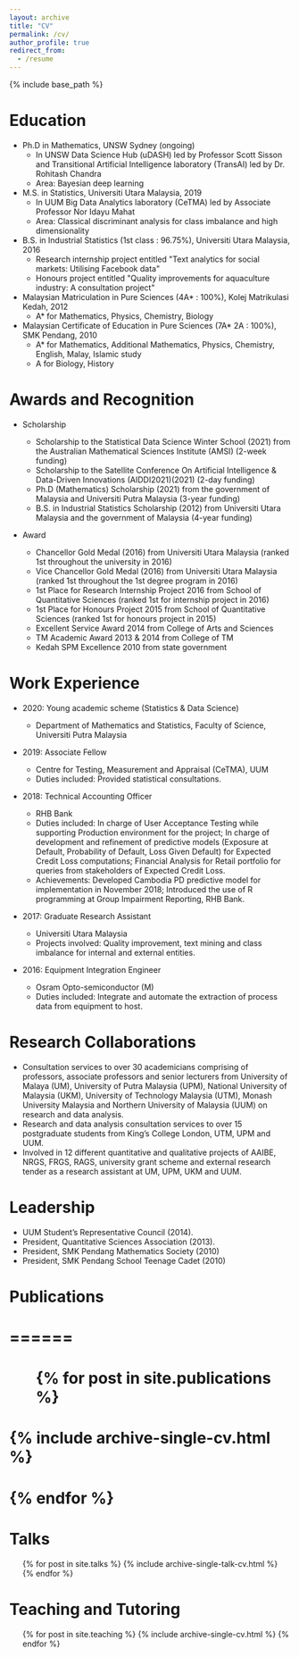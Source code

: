 ```yaml
---
layout: archive
title: "CV"
permalink: /cv/
author_profile: true
redirect_from:
  - /resume
---
```


{% include base_path %}

Education
======
* Ph.D in Mathematics, UNSW Sydney (ongoing)
  * In UNSW Data Science Hub (uDASH) led by Professor Scott Sisson and Transitional Artificial Intelligence laboratory (TransAI) led by Dr. Rohitash Chandra
  * Area: Bayesian deep learning
* M.S. in Statistics, Universiti Utara Malaysia, 2019
  * In UUM Big Data Analytics laboratory (CeTMA) led by Associate Professor Nor Idayu Mahat
  * Area: Classical discriminant analysis for class imbalance and high dimensionality
* B.S. in Industrial Statistics (1st class : 96.75%), Universiti Utara Malaysia, 2016
  * Research internship project entitled "Text analytics for social markets: Utilising Facebook data"
  * Honours project entitled "Quality improvements for aquaculture industry: A consultation project"
* Malaysian Matriculation in Pure Sciences (4A* : 100%), Kolej Matrikulasi Kedah, 2012
  * A* for Mathematics, Physics, Chemistry, Biology
* Malaysian Certificate of Education in Pure Sciences (7A* 2A : 100%), SMK Pendang, 2010
  * A* for Mathematics, Additional Mathematics, Physics, Chemistry, English, Malay, Islamic study
  * A for Biology, History

Awards and Recognition
======
* Scholarship
  * Scholarship to the Statistical Data Science Winter School (2021) from the Australian Mathematical Sciences Institute (AMSI) (2-week funding)
  * Scholarship to the Satellite Conference On Artificial Intelligence & Data-Driven Innovations (AIDDI2021)(2021) (2-day funding)
  * Ph.D (Mathematics) Scholarship (2021) from the government of Malaysia and Universiti Putra Malaysia (3-year funding)
  * B.S. in Industrial Statistics Scholarship (2012) from Universiti Utara Malaysia and the government of Malaysia (4-year funding)

* Award
  * Chancellor Gold Medal (2016) from Universiti Utara Malaysia (ranked 1st throughout the university in 2016)
  * Vice Chancellor Gold Medal (2016) from Universiti Utara Malaysia (ranked 1st throughout the 1st degree program in 2016)
  * 1st Place for Research Internship Project 2016 from School of Quantitative Sciences (ranked 1st for internship project in 2016)
  * 1st Place for Honours Project 2015 from School of Quantitative Sciences (ranked 1st for honours project in 2015)
  * Excellent Service Award 2014 from College of Arts and Sciences
  * TM Academic Award 2013 & 2014 from College of TM
  * Kedah SPM Excellence 2010 from state government

Work Experience
======
* 2020: Young academic scheme (Statistics & Data Science)
  * Department of Mathematics and Statistics, Faculty of Science, Universiti Putra Malaysia

* 2019: Associate Fellow
  * Centre for Testing, Measurement and Appraisal (CeTMA), UUM
  * Duties included: Provided statistical consultations.

* 2018: Technical Accounting Officer
  * RHB Bank
  * Duties included: In charge of User Acceptance Testing while supporting Production environment for the project; In charge of development and refinement of predictive models (Exposure at Default, Probability of Default, Loss Given Default) for Expected Credit Loss computations; Financial Analysis for Retail portfolio for queries from stakeholders of Expected Credit Loss.
  * Achievements: Developed Cambodia PD predictive model for implementation in November 2018; Introduced the use of R programming at Group Impairment Reporting, RHB Bank.

* 2017: Graduate Research Assistant
  * Universiti Utara Malaysia
  * Projects involved: Quality improvement, text mining and class imbalance for internal and external entities.

* 2016: Equipment Integration Engineer
  * Osram Opto-semiconductor (M)
  * Duties included: Integrate and automate the extraction of process data from equipment to host.
  
Research Collaborations
======
* Consultation services to over 30 academicians comprising of professors, associate professors and senior lecturers from University of Malaya (UM), University of Putra Malaysia (UPM), National University of Malaysia (UKM), University of Technology Malaysia (UTM), Monash University Malaysia and Northern University of Malaysia (UUM) on research and data analysis.
* Research and data analysis consultation services to over 15 postgraduate students from King’s College London, UTM, UPM and UUM.
* Involved in 12 different quantitative and qualitative projects of AAIBE, NRGS, FRGS, RAGS, university grant scheme and external research tender as a research assistant at UM, UPM, UKM and UUM.

Leadership
======
* UUM Student’s Representative Council (2014).
* President, Quantitative Sciences Association (2013).
* President, SMK Pendang Mathematics Society (2010)
* President, SMK Pendang School Teenage Cadet (2010)

# Publications
# ======
#  <ul>{% for post in site.publications %}
#    {% include archive-single-cv.html %}
#  {% endfor %}</ul>
  
Talks
======
  <ul>{% for post in site.talks %}
    {% include archive-single-talk-cv.html %}
  {% endfor %}</ul>
  
Teaching and Tutoring
======
  <ul>{% for post in site.teaching %}
    {% include archive-single-cv.html %}
  {% endfor %}</ul>
